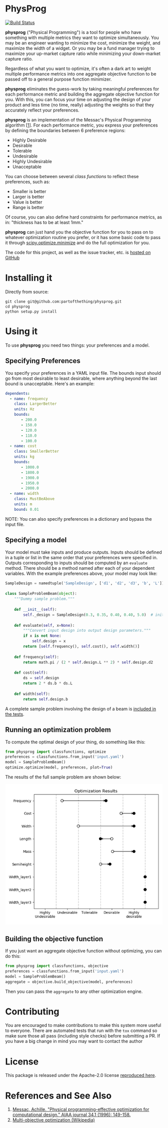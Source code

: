# PhysProg

[![Build Status](https://travis-ci.org/partofthething/physprog.svg?branch=master)](https://travis-ci.org/partofthething/physprog)

**physprog** ("Physical Programming") is a tool for people who have something 
with multiple metrics they want to optimize simultaneously. You may be an 
engineer wanting to minimize the cost, minimize the weight, and maximize the 
width of a widget. Or you may be a fund manager trying to maximize
your up-market capture ratio while minimizing your down-market capture ratio. 

Regardless of what you want to optimize, it's often a dark art to weight
multiple performance metrics into one aggregate objective function to be passed
off to a general purpose function minimizer. 

**physprog** eliminates the guess-work by taking meaningful preferences for each 
performance metric and building the 
aggregate objective function for you. With this, you can focus your time on 
adjusting the design of your product and less time (no time, really)
adjusting the weights so that they accurately reflect your preferences. 

**physprog** is an implementation of the Messac's Physical Programming algorithm 
[[1](https://messac.expressions.syr.edu/wp-content/uploads/2012/05/Messac_1996_AIAA_PP.pdf)].
For each performance metric, you express your preferences by defining the
boundaries between 6 preference regions: 

* Highly Desirable
* Desirable
* Tolerable
* Undesirable
* Highly Undesirable
* Unacceptable

You can choose between several *class functions* to reflect these
preferences, such as:

* Smaller is better
* Larger is better
* Value is better
* Range is better

Of course, you can also define hard constraints for
performance metrics, as in: "thickness has to be at least 1mm."

**physprog** can just hand you the objective function for you to pass on
to whatever optimization routine you prefer, or it has some basic
code to pass it through [scipy.optimize.minimize](https://docs.scipy.org/doc/scipy/reference/generated/scipy.optimize.minimize.html#scipy.optimize.minimize)
and do the full optimization for you.

The code for this project, as well as the issue tracker, etc. is
[hosted on GitHub](https://github.com/partofthething/physprog)

# Installing it

Directly from source:

    git clone git@github.com:partofthething/physprog.git
    cd physprog
    python setup.py install
    

# Using it

To use **physprog** you need two things: your preferences and a model. 

## Specifying Preferences

You specify your preferences in a YAML input file. The bounds input
should go from most desirable to least desirable, where anything
beyond the last bound is unacceptable. Here's an example:

```yaml
dependents:
  - name: frequency
    class: LargerBetter
    units: Hz
    bounds:
       - 200.0
       - 150.0
       - 120.0
       - 110.0
       - 100.0
  - name: cost
    class: SmallerBetter
    units: kg
    bounds:
       - 1000.0
       - 1800.0
       - 1900.0
       - 1950.0
       - 2000.0
  - name: width
    class: MustBeAbove
    units: m
    bound: 0.01
```

NOTE: You can also specify preferences in a dictionary and bypass
the input file.  

## Specifying a model

Your model must take inputs and produce outputs. Inputs should be 
defined in a tuple or list in the same order that your preferences were 
specified in. Outputs corresponding to inputs should be computed 
by an `evaluate` method. There should be a method named after each of 
your dependent variables. With the example preferences above, your model 
may look like:

```python
SampleDesign = namedtuple('SampleDesign', ['d1', 'd2', 'd3', 'b', 'L'])

class SampleProblemBeam(object):
    """Dummy sample problem."""

    def __init__(self):
        self._design = SampleDesign(0.3, 0.35, 0.40, 0.40, 5.0)  # initial

    def evaluate(self, x=None):
        """Convert input design into output design parameters."""
        if x is not None:
            self.design = x
        return [self.frequency(), self.cost(), self.width()]

    def frequency(self):
        return math.pi / (2 * self.design.L ** 2) * self.design.d2

    def cost(self):
        ds = self.design
        return 2 * ds.b * ds.L 

    def width(self):
        return self.design.b
```

A complete sample problem involving the design of a beam is [included
in the tests](./physprog/tests/test_sample_problem.py). 


## Running an optimization problem

To compute the optimal design of your thing, 
do something like this:

```python
from physprog import classfunctions, optimize
preferences = classfunctions.from_input('input.yaml')
model = SampleProblemBeam()
optimize.optimize(model, preferences, plot=True)
```
The results of the full sample problem are shown below:

![Picture of optimization results](./assets/sample-results.png "Sample problem results")

## Building the objective function

If you just want an aggregate objective function without optimizing,
you can do this:

```python
from physprog import classfunctions, objective
preferences = classfunctions.from_input('input.yaml')
model = SampleProblemBeam()
aggregate = objective.build_objective(model, preferences)
```

Then you can pass the `aggregate` to any other optimization engine. 

# Contributing

You are encouraged to make contributions to make this system more 
useful to everyone. There are automated tests that run with the 
`tox` command so make sure those all pass (including style checks) 
before submitting a PR. If you have a big change in mind you
may want to contact the author 

# License

This package is released under the Apache-2.0 license [reproduced
here](./LICENSE).

# References and See Also

1. [Messac, Achille. "Physical programming-effective optimization for computational design." AIAA journal 34.1 (1996): 149-158.](https://messac.expressions.syr.edu/wp-content/uploads/2012/05/Messac_1996_AIAA_PP.pdf)
2. [Multi-objective optimization (Wikipedia)](https://en.wikipedia.org/wiki/Multiobjective_optimization)